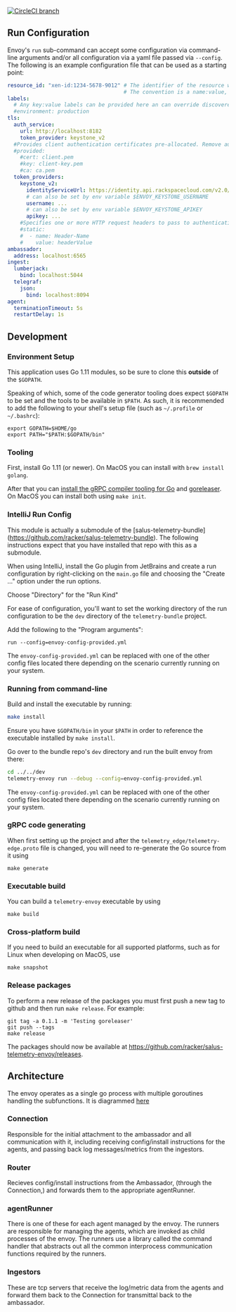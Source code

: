 
[![CircleCI branch](https://img.shields.io/circleci/project/github/racker/salus-telemetry-envoy/master.svg)](https://circleci.com/gh/racker/salus-telemetry-envoy)

## Run Configuration

Envoy's `run` sub-command can accept some configuration via command-line arguments and/or all
configuration via a yaml file passed via `--config`. The following is an example configuration
file that can be used as a starting point:

```yaml
resource_id: "xen-id:1234-5678-9012" # The identifier of the resource where this Envoy is running
                                     # The convention is a name:value, but is not required.
labels:
  # Any key:value labels can be provided here an can override discovered labels, such as hostname
  #environment: production
tls:
  auth_service:
    url: http://localhost:8182
    token_provider: keystone_v2
  #Provides client authentication certificates pre-allocated. Remove auth_service config when using this.
  #provided:
    #cert: client.pem
    #key: client-key.pem
    #ca: ca.pem
  token_providers:
    keystone_v2:
      identityServiceUrl: https://identity.api.rackspacecloud.com/v2.0/
      # can also be set by env variable $ENVOY_KEYSTONE_USERNAME
      username: ...
      # can also be set by env variable $ENVOY_KEYSTONE_APIKEY
      apikey: ...
    #Specifies one or more HTTP request headers to pass to authentication service
    #static:
    #  - name: Header-Name
    #    value: headerValue
ambassador:
  address: localhost:6565
ingest:
  lumberjack:
    bind: localhost:5044
  telegraf:
    json:
      bind: localhost:8094
agent:
  terminationTimeout: 5s
  restartDelay: 1s
```

## Development

### Environment Setup

This application uses Go 1.11 modules, so be sure to clone this **outside** of the `$GOPATH`.

Speaking of which, some of the code generator tooling does expect `$GOPATH` to be set and the tools to
be available in `$PATH`. As such, it is recommended to add the following to your shell's
setup file (such as `~/.profile` or `~/.bashrc`):

```
export GOPATH=$HOME/go
export PATH="$PATH:$GOPATH/bin"
```

### Tooling

First, install Go 1.11 (or newer). On MacOS you can install with `brew install golang`.

After that you can [install the gRPC compiler tooling for Go](https://grpc.io/docs/quickstart/go.html#install-protocol-buffers-v3) 
and [goreleaser](https://goreleaser.com/). 
On MacOS you can install both using `make init`.

### IntelliJ Run Config

This module is actually a submodule of the [salus-telemetry-bundle] (https://github.com/racker/salus-telemetry-bundle).  The following instructions expect that you have installed that repo with this as a submodule.

When using IntelliJ, install the Go plugin from JetBrains and create a run configuration
by right-clicking on the `main.go` file and choosing the "Create ..." option under the
run options.

Choose "Directory" for the "Run Kind"

For ease of configuration, you'll want to set the working directory of the run configuration
to be the `dev` directory of the `telemetry-bundle` project.

Add the following to the "Program arguments":

```
run --config=envoy-config-provided.yml
```

The `envoy-config-provided.yml` can be replaced with one of the other config files located there depending on
the scenario currently running on your system.

### Running from command-line

Build and install the executable by running:

```bash
make install
```

Ensure you have `$GOPATH/bin` in your `$PATH` in order to reference the executable installed by `make install`.

Go over to the bundle repo's `dev` directory and run the built envoy from there:

```bash
cd ../../dev
telemetry-envoy run --debug --config=envoy-config-provided.yml
```

The `envoy-config-provided.yml` can be replaced with one of the other config files located there depending on
the scenario currently running on your system.

### gRPC code generating

When first setting up the project and after the `telemetry_edge/telemetry-edge.proto` file
is changed, you will need to re-generate the Go source from it using

```
make generate
```

### Executable build

You can build a `telemetry-envoy` executable by using

```
make build
```

### Cross-platform build

If you need to build an executable for all supported platforms, such as for Linux when
developing on MacOS, use

```
make snapshot
```

### Release packages

To perform a new release of the packages you must first push a new tag to github and then run `make release`.  For example:

```
git tag -a 0.1.1 -m 'Testing goreleaser'
git push --tags
make release
``` 

The packages should now be available at https://github.com/racker/salus-telemetry-envoy/releases.

## Architecture
The envoy operates as a single go process with multiple goroutines handling the subfunctions.  It is diagrammed [here](./doc/envoy.png)

### Connection
Responsible for the initial attachment to the ambassador and all communication with it, including receiving config/install instructions for the agents, and passing back log messages/metrics from the ingestors.

### Router
Recieves config/install instructions from the Ambassador, (through the Connection,) and forwards them to the appropriate agentRunner.

### agentRunner
There is one of these for each agent managed by the envoy.  The runners are responsible for managing the agents, which are invoked as child processes of the envoy.  The runners use a library called the command handler that abstracts out all the common interprocess communication functions required by the runners.

### Ingestors
These are tcp servers that receive the log/metric data from the agents and forward them back to the Connection for transmittal back to the ambassador.

